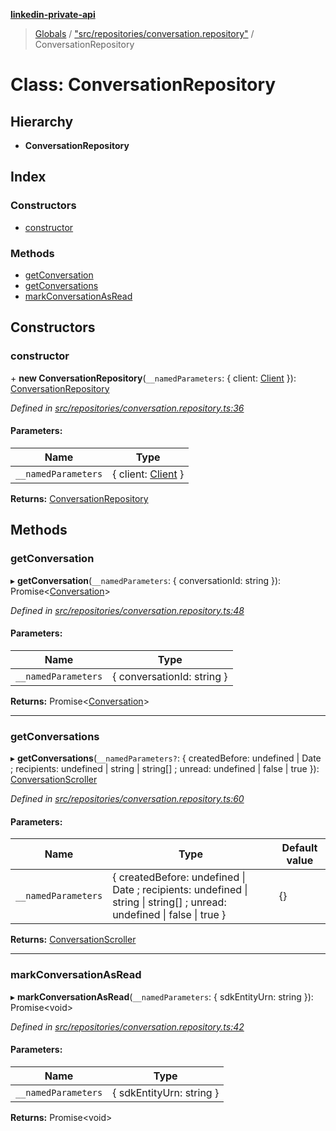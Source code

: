 **[linkedin-private-api](../README.md)**

> [Globals](../globals.md) / ["src/repositories/conversation.repository"](../modules/_src_repositories_conversation_repository_.md) / ConversationRepository

# Class: ConversationRepository

## Hierarchy

* **ConversationRepository**

## Index

### Constructors

* [constructor](_src_repositories_conversation_repository_.conversationrepository.md#constructor)

### Methods

* [getConversation](_src_repositories_conversation_repository_.conversationrepository.md#getconversation)
* [getConversations](_src_repositories_conversation_repository_.conversationrepository.md#getconversations)
* [markConversationAsRead](_src_repositories_conversation_repository_.conversationrepository.md#markconversationasread)

## Constructors

### constructor

\+ **new ConversationRepository**(`__namedParameters`: { client: [Client](_src_core_client_.client.md)  }): [ConversationRepository](_src_repositories_conversation_repository_.conversationrepository.md)

*Defined in [src/repositories/conversation.repository.ts:36](https://github.com/cosiall/linkedin-private-api/blob/e4e3ce2/src/repositories/conversation.repository.ts#L36)*

#### Parameters:

Name | Type |
------ | ------ |
`__namedParameters` | { client: [Client](_src_core_client_.client.md)  } |

**Returns:** [ConversationRepository](_src_repositories_conversation_repository_.conversationrepository.md)

## Methods

### getConversation

▸ **getConversation**(`__namedParameters`: { conversationId: string  }): Promise<[Conversation](../interfaces/_src_entities_conversation_entity_.conversation.md)\>

*Defined in [src/repositories/conversation.repository.ts:48](https://github.com/cosiall/linkedin-private-api/blob/e4e3ce2/src/repositories/conversation.repository.ts#L48)*

#### Parameters:

Name | Type |
------ | ------ |
`__namedParameters` | { conversationId: string  } |

**Returns:** Promise<[Conversation](../interfaces/_src_entities_conversation_entity_.conversation.md)\>

___

### getConversations

▸ **getConversations**(`__namedParameters?`: { createdBefore: undefined \| Date ; recipients: undefined \| string \| string[] ; unread: undefined \| false \| true  }): [ConversationScroller](_src_scrollers_conversation_scroller_.conversationscroller.md)

*Defined in [src/repositories/conversation.repository.ts:60](https://github.com/cosiall/linkedin-private-api/blob/e4e3ce2/src/repositories/conversation.repository.ts#L60)*

#### Parameters:

Name | Type | Default value |
------ | ------ | ------ |
`__namedParameters` | { createdBefore: undefined \| Date ; recipients: undefined \| string \| string[] ; unread: undefined \| false \| true  } | {} |

**Returns:** [ConversationScroller](_src_scrollers_conversation_scroller_.conversationscroller.md)

___

### markConversationAsRead

▸ **markConversationAsRead**(`__namedParameters`: { sdkEntityUrn: string  }): Promise<void\>

*Defined in [src/repositories/conversation.repository.ts:42](https://github.com/cosiall/linkedin-private-api/blob/e4e3ce2/src/repositories/conversation.repository.ts#L42)*

#### Parameters:

Name | Type |
------ | ------ |
`__namedParameters` | { sdkEntityUrn: string  } |

**Returns:** Promise<void\>

